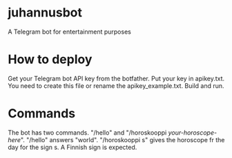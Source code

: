 # juhannusbot
A Telegram bot for entertainment purposes

# How to deploy
Get your Telegram bot API key from the botfather. Put your key in apikey.txt. You need to create this file or rename the apikey_example.txt. Build and run.

# Commands
The bot has two commands. "/hello" and "/horoskooppi *your-horoscope-here*". "/hello" answers "world". "/horoskooppi s" gives the horoscope fr the day for the sign s. A Finnish sign is expected. 
